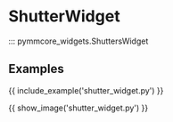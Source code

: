 # ShutterWidget

::: pymmcore_widgets.ShuttersWidget

## Examples

{{ include_example('shutter_widget.py') }}

{{ show_image('shutter_widget.py') }}
